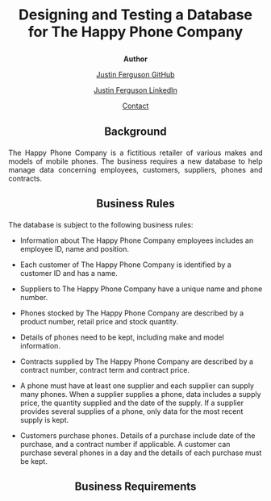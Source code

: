 <h1><p align="center">Designing and Testing a Database for The Happy Phone Company</p></h1>

<p align="center"><b>Author</b></p>
<a href="https://github.com/j-b-ferguson"><p align="center">Justin Ferguson GitHub</p></a>
<a href="https://www.linkedin.com/in/jf2749/"><p align="center">Justin Ferguson LinkedIn</p></a>
<a href="mailto:justin.benjamin.ferguson@gmail.com?subject=GitHub%20Enquiry"><p align="center">Contact</p></a>

<h2><p align="center">Background</p></h2>

<p align="justify">
The Happy Phone Company is a fictitious retailer of various makes and models of mobile phones. The business requires a new database to help manage data concerning employees, customers, suppliers, phones and contracts.
</p>

<h2><p align="center">Business Rules</p></h2>

The database is subject to the following business rules:

* Information about The Happy Phone Company employees includes an employee ID, name and position.

* Each customer of The Happy Phone Company is identified by a customer ID and has a name.

* Suppliers to The Happy Phone Company have a unique name and phone number.

* Phones stocked by The Happy Phone Company are described by a product number, retail price and stock quantity.

* Details of phones need to be kept, including make and model information.

* Contracts supplied by The Happy Phone Company are described by a contract number, contract term and contract price.

* A phone must have at least one supplier and each supplier can supply many phones. When a supplier supplies a phone, data includes a supply price, the quantity supplied and the date of the supply. If a supplier provides several supplies of a phone, only data for the most recent supply is kept.

* Customers purchase phones. Details of a purchase include date of the purchase, and a contract number if applicable. A customer can purchase several phones in a day and the details of each purchase must be kept.

<h2><p align="center">Business Requirements</p></h2>
